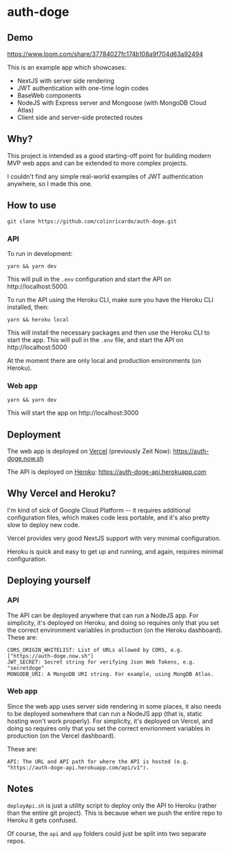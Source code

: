 # auth-doge

## Demo

https://www.loom.com/share/37784027fc174b108a9f704d63a92494

This is an example app which showcases:

- NextJS with server side rendering
- JWT authentication with one-time login codes
- BaseWeb components
- NodeJS with Express server and Mongoose (with MongoDB Cloud Atlas)
- Client side and server-side protected routes

## Why?

This project is intended as a good starting-off point for building modern MVP web apps and can be extended to more complex projects.

I couldn't find any simple real-world examples of JWT authentication anywhere, so I made this one.

## How to use

```
git clone https://github.com/colinricardo/auth-doge.git
```

### API

To run in development:

```
yarn && yarn dev
```

This will pull in the `.env` configuration and start the API on http://localhost:5000.

To run the API using the Heroku CLI, make sure you have the Heroku CLI installed, then:

```
yarn && heroku local
```

This will install the necessary packages and then use the Heroku CLI to start the app. This will pull in the `.env` file, and start the API on http://localhost:5000

At the moment there are only local and production environments (on Heroku).

### Web app

```
yarn && yarn dev
```

This will start the app on http://localhost:3000

## Deployment

The web app is deployed on [Vercel](https://vercel.com) (previously Zeit Now): https://auth-doge.now.sh

The API is deployed on [Heroku](https://heroku.com/): https://auth-doge-api.herokuapp.com

## Why Vercel and Heroku?

I'm kind of sick of Google Cloud Platform -- it requires additional configuration files, which makes code less portable, and it's also pretty slow to deploy new code.

Vercel provides very good NextJS support with very minimal configuration.

Heroku is quick and easy to get up and running, and again, requires minimal configuration.

## Deploying yourself

### API

The API can be deployed anywhere that can run a NodeJS app. For simplicity, it's deployed on Heroku, and doing so requires only that you set the correct environment variables in production (on the Heroku dashboard). These are:

```
CORS_ORIGIN_WHITELIST: List of URLs allowed by CORS, e.g. ["https://auth-doge.now.sh"]
JWT_SECRET: Secret string for verifying Json Web Tokens, e.g. "secretdoge"
MONGODB_URI: A MongoDB URI string. For example, using MongDB Atlas.
```

### Web app

Since the web app uses server side rendering in some places, it also needs to be deployed somewhere that can run a NodeJS app (that is, static hosting won't work properly). For simplicity, it's deployed on Vercel, and doing so requires only that you set the correct envrionment variables in production (on the Vercel dashboard).

These are:

```
API: The URL and API path for where the API is hosted (e.g. "https://auth-doge-api.herokuapp.com/api/v1").
```

## Notes

`deployApi.sh` is just a utility script to deploy only the API to Heroku (rather than the entire git project). This is because when we push the entire repo to Heroku it gets confused.

Of course, the `api` and `app` folders could just be split into two separate repos.


